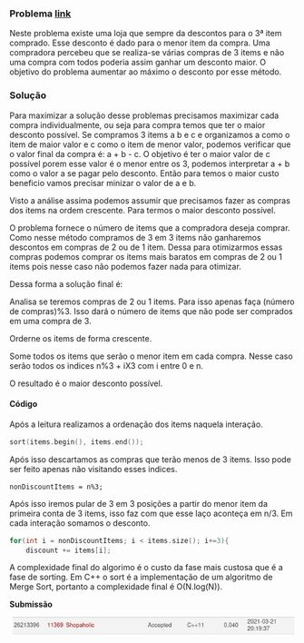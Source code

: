 ### Problema [link](https://onlinejudge.org/index.php?option=com_onlinejudge&Itemid=8&category=24&page=show_problem&problem=2354)

Neste problema existe uma loja que sempre da descontos para o 3ª item comprado.
Esse desconto é dado para o menor item da compra. Uma compradora percebeu que se
realiza-se várias compras de 3 items e não uma compra com todos poderia assim ganhar 
um desconto maior. O objetivo do problema aumentar ao máximo o desconto por esse método.

### Solução

Para maximizar a solução desse problemas precisamos maximizar cada compra individualmente, 
ou seja para compra temos que ter o maior desconto possível. Se compramos 3 items a b e c 
e organizamos a como o item de maior valor e c como o item de menor valor, podemos verificar que 
o valor final da compra é: a + b - c. O objetivo é ter o maior valor de c possível porem esse valor
é o menor entre os 3, podemos interpretar a + b como o valor a se pagar pelo desconto. Então para 
temos o maior custo beneficio vamos precisar minizar o valor de a e b. 

Visto a análise assima podemos assumir que precisamos fazer as compras dos items na ordem crescente.
Para termos o maior desconto possível.

O problema fornece o número de items que a compradora deseja comprar. 
Como nesse método compramos de 3 em 3 items não ganharemos descontos em compras de 
2 ou de 1 item. Dessa para otimizarmos essas compras podemos comprar os items mais baratos em 
compras de 2 ou 1 items pois nesse caso não podemos fazer nada para otimizar.

Dessa forma a solução final é:

Analisa se teremos compras de 2 ou 1 items. Para isso apenas faça (número de compras)%3. Isso dará
o número de items que não pode ser comprados em uma compra de 3.

Orderne os items de forma crescente. 

Some todos os items que serão o menor item em cada compra. Nesse caso serão todos os indices 
n%3 + iX3 com i entre 0 e n.

O resultado é o maior desconto possível.

#### Código


Após a leitura realizamos a ordenação dos items naquela interação.

```c++
sort(items.begin(), items.end());
```

Após isso descartamos as compras que terão menos de 3 items. Isso pode ser feito 
apenas não visitando esses indices.

```
nonDiscountItems = n%3;
```

Após isso iremos pular de 3 em 3 posições a partir do menor item da primeira conta de 
3 items, isso faz com que esse laço aconteça em n/3. Em cada interação somamos o desconto.

```c++
for(int i = nonDiscountItems; i < items.size(); i+=3){
    discount += items[i];
```

A complexidade final do algorimo é o custo da fase mais custosa que é a fase de sorting.
Em C++ o sort é a implementação de um algoritmo de Merge Sort, portanto a complexidade final
é O(N.log(N)).


**Submissão**

![Submissão](submission1.png)
